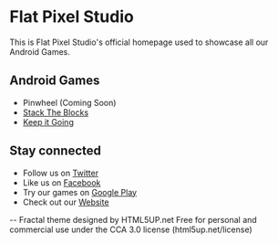 # Flat Pixel Studio
This is Flat Pixel Studio's official homepage used to showcase all our Android Games.

## Android Games
- Pinwheel (Coming Soon) 
- <a href="https://play.google.com/store/apps/details?id=com.FlatPixelStudio.StackTheBlocks">Stack The Blocks</a>
- <a href="https://play.google.com/store/apps/details?id=com.FlatPixelStudio.KeepItGoing">Keep it Going</a>

## Stay connected
- Follow us on <a href="https://twitter.com/FlatPix3lStudio">Twitter</a>
- Like us on <a href="https://www.facebook.com/flatpixelstudio/">Facebook</a>
- Try our games on <a href="https://play.google.com/store/apps/dev?id=8069588757600091787">Google Play</a>
- Check out our <a href="https://burks10.github.io">Website</a>

--
Fractal theme designed by HTML5UP.net
Free for personal and commercial use under the CCA 3.0 license (html5up.net/license)
